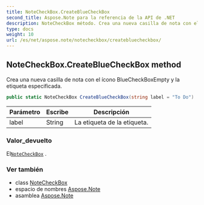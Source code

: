 ```yaml
---
title: NoteCheckBox.CreateBlueCheckBox
second_title: Aspose.Note para la referencia de la API de .NET
description: NoteCheckBox método. Crea una nueva casilla de nota con el ícono BlueCheckBoxEmpty y la etiqueta especificada.
type: docs
weight: 10
url: /es/net/aspose.note/notecheckbox/createbluecheckbox/
---
```

## NoteCheckBox.CreateBlueCheckBox method

Crea una nueva casilla de nota con el ícono BlueCheckBoxEmpty y la etiqueta especificada.

```csharp
public static NoteCheckBox CreateBlueCheckBox(string label = "To Do")
```

| Parámetro | Escribe | Descripción |
| --- | --- | --- |
| label | String | La etiqueta de la etiqueta. |

### Valor_devuelto

El[`NoteCheckBox`](../) .

### Ver también

* class [NoteCheckBox](../)
* espacio de nombres [Aspose.Note](../../notecheckbox/)
* asamblea [Aspose.Note](../../../)


